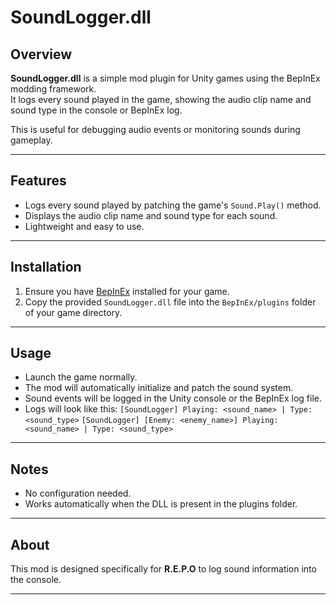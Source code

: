 # SoundLogger.dll

## Overview

**SoundLogger.dll** is a simple mod plugin for Unity games using the BepInEx modding framework.  
It logs every sound played in the game, showing the audio clip name and sound type in the console or BepInEx log.

This is useful for debugging audio events or monitoring sounds during gameplay.

---

## Features

- Logs every sound played by patching the game's `Sound.Play()` method.
- Displays the audio clip name and sound type for each sound.
- Lightweight and easy to use.

---

## Installation

1. Ensure you have [BepInEx](https://docs.bepinex.dev/articles/user_guide/installation/index.html) installed for your game.
2. Copy the provided `SoundLogger.dll` file into the `BepInEx/plugins` folder of your game directory.

---

## Usage

- Launch the game normally.
- The mod will automatically initialize and patch the sound system.
- Sound events will be logged in the Unity console or the BepInEx log file.
- Logs will look like this:
    `[SoundLogger] Playing: <sound_name> | Type: <sound_type>`
    `[SoundLogger] [Enemy: <enemy_name>] Playing: <sound_name> | Type: <sound_type>`

---

## Notes

- No configuration needed.
- Works automatically when the DLL is present in the plugins folder.

---

## About

This mod is designed specifically for **R.E.P.O** to log sound information into the console.

---
